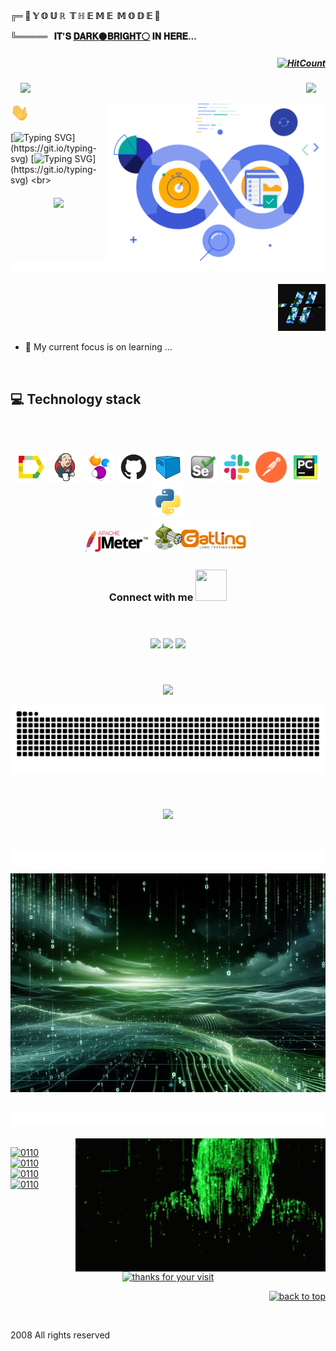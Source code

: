 
<h1></h1>

<h4 align="left">
╔═ 👀 𝕐&nbsp;𝕆&nbsp;𝕌&nbsp;ℝ&nbsp;&nbsp;𝕋&nbsp;ℍ&nbsp;𝔼&nbsp;𝕄&nbsp;𝔼&nbsp;&nbsp;𝕄&nbsp;𝕆&nbsp;𝔻&nbsp;𝔼 👀

     
╚═════ &nbsp;&nbsp;𝐈𝐓'𝐒 [𝐃𝐀𝐑𝐊⚫](https://github.com/settings/appearance#gh-dark-mode-only)[𝐁𝐑𝐈𝐆𝐇𝐓⚪](https://github.com/settings/appearance#gh-light-mode-only) 𝐈𝐍 𝐇𝐄𝐑𝐄... 
</h4>

<h5 align="right">
     
[![HitCount](https://komarev.com/ghpvc/?username=browserneo&label=Profile%20views&color=60dae2&style=flat)](https://github.com/browserneo)
</h5>
<!--🪳ROACH&🕷️SPIDER--> 
<p align="center">
<img src="https://media.giphy.com/media/2fC8cduAc35UIAxHDE/giphy.gif" width="150">&nbsp;&nbsp;&nbsp;&nbsp;&nbsp;&nbsp;&nbsp;&nbsp;&nbsp;&nbsp;&nbsp;&nbsp;&nbsp;&nbsp;&nbsp;&nbsp;&nbsp;&nbsp;&nbsp;&nbsp;&nbsp;&nbsp;&nbsp;&nbsp;&nbsp;&nbsp;&nbsp;&nbsp;&nbsp;&nbsp;&nbsp;&nbsp;&nbsp;&nbsp;&nbsp;&nbsp;&nbsp;&nbsp;&nbsp;&nbsp;&nbsp;&nbsp;&nbsp;&nbsp;&nbsp;&nbsp;&nbsp;&nbsp;&nbsp;&nbsp;&nbsp;&nbsp;&nbsp;&nbsp;&nbsp;&nbsp;&nbsp;&nbsp;&nbsp;&nbsp;&nbsp;&nbsp;&nbsp;&nbsp;&nbsp;&nbsp;&nbsp;&nbsp;&nbsp;&nbsp;&nbsp;&nbsp;&nbsp;&nbsp;&nbsp;&nbsp;&nbsp;&nbsp;&nbsp;&nbsp;&nbsp;&nbsp;&nbsp;&nbsp;&nbsp;&nbsp;&nbsp;&nbsp;&nbsp;&nbsp;&nbsp;&nbsp;&nbsp;&nbsp;&nbsp;&nbsp;&nbsp;&nbsp;&nbsp;&nbsp;&nbsp;&nbsp;&nbsp;&nbsp;&nbsp;&nbsp;&nbsp;&nbsp;&nbsp;&nbsp;&nbsp;&nbsp;<img src="https://c.tenor.com/3dgbcMt6Kx4AAAAi/spider-insect.gif" width="50">
      
<p align="right">

<img align="right" width="350" src="blob/main/assets/lp-710x510-case-2-illustration.png"/>

<p align="left">
<img src="steck/wave.gif" width="30px">
  
  
  [![Typing SVG](https://readme-typing-svg.demolab.com/?font=Fira+Code&duration=1000&pause=500&lines=Hi!;I’m+George+...;Nice+to+meet+you!)](https://git.io/typing-svg)
  [![Typing SVG](https://readme-typing-svg.demolab.com/?font=Fira+Code&duration=3000&pause=500&lines=QA+Engineer+...;Load+testing+...;QA+Automation+Python+...)](https://git.io/typing-svg)
<br>

<!--🪳ROACH&🕷️SPIDER--> 
<h5 align="center">     
<img src="https://c.tenor.com/3dgbcMt6Kx4AAAAi/spider-insect.gif" width="50">

</h5>

<!--📏LINE-->
<p align="center">
<img src="blob/main/assets/line.gif" height="20" width="100%">
  
<!--🎨THEMEMODE / 🌐WEBSITE: https://fancytext.blogspot.com/ -->
<p align="right">
<img src="blob/main/assets/molo.gif" width="15%">
     
- 💞️ My current focus is on learning ...

<br>

## 💻 Technology stack

<br>
<h2 align="center">
<img width="50" title="Allure_Report.svg" src="steck/Allure_Report.svg">   <img width="50" title="Jenkins.svg" src="steck/Jenkins.svg">   <img width="50" title="Selenide.svg" src="steck/Selenide.svg">   <img width="50" title="GitHub.svg" src="steck/GitHub.svg">   <img width="50" title="Selenoid.svg" src="steck/Selenoid.svg">   <img src="steck/Selenium.svg" alt="Selenium" width="50">   <img src="steck/Slack.svg" alt="Slack" width="50">   <img src="blob/main/assets/getpostman-icon.svg" width="50">    <img src="steck/Pycharm.svg" alt="Pycharm" width="50">    <img src="https://raw.githubusercontent.com/devicons/devicon/master/icons/python/python-original.svg" alt="python" width="50"> 
<br>
<img width="100" title="Jmetr" src="steck/Apache_JMeter.png"> <img width="160" title="Gatling" src="steck/Gatling-logo.png">
</h2>

<h3 align="center"> Connect with me <img src='https://raw.githubusercontent.com/rahulbanerjee26/githubProfileReadmeGenerator/main/gifs/handShake.gif' width="50px" height=50px> </h3>
<br>
</h3>
<h3 align="center">
     
[<img src="https://img.shields.io/badge/Microsoft_Outlook-0078D4?style=for-the-badge&logo=microsoft-outlook&logoColor=white" />](mailto:lagosh@inbox.ru)
[<img src="https://img.shields.io/badge/GitLab-330F63?style=for-the-badge&logo=gitlab&logoColor=white" />](https://gitlab.com/BrowserNeo)
[<img src="https://img.shields.io/badge/Telegram-2CA5E0?style=for-the-badge&logo=telegram&logoColor=white" />](https://t.me/browserneo)

</h3>

###

<!---
BrowserNeo/BrowserNeo is a ✨ special ✨ repository because its `README.md` (this file) appears on your GitHub profile.
You can click the Preview link to take a look at your changes.
--->

</br>

<!--🐍💬SNAKETITLE / 🌐WEBSITE: https://textanim.com/ -->
<p align="center">
<img src="https://i.imgur.com/x1KbuCq.gif" width="500">


![Snake animation](https://github.com/BrowserNeo/BrowserNeo/blob/output/github-contribution-grid-snake-dark.svg)

</p>

<br/>

<h4 align="center">
<a href="https://open.spotify.com/">
  <img align="center" width="45%" src="https://novatorem.jcs090218.vercel.app/api/spotify" /></a>
</h4>

<br/>


<!--📏LINE-->
<p align="center">
<img src="blob/main/assets/line.gif" height="20" width="100%">
  
<!--🎨THEMEMODE / 🌐WEBSITE: https://fancytext.blogspot.com/ -->


<div align="center" ><img alt="" height="350" width="100%" src="blob/main/assets/2016.png"></div>

</br>

<!--📏LINE-->
<p align="center">
<img src="blob/main/assets/line.gif" height="20" width="100%">

  
<!--🎨THEMEMODE / 🌐WEBSITE: https://fancytext.blogspot.com/ -->

</br>

</br>

<img align="right" src="blob/main/assets/giphy.gif" width="400px">
<div align="left">
    <a href="https://git.io/typing-svg">
      <img alt="0110" src="https://readme-typing-svg.demolab.com?font=Roboto+Slab&size=14&pause=200&color=38b555&center=true&vCenter=true&lines=11+0+1+0+1+0+0+1+1+0+1+0+0+0+1+1+0+0+0+0+1+1+1+0+1+1+0+1+0+1+0+0+1+0+1+0+0+1+1+0+1+0+0+0+1+1+0+0+0+0+1+1+1+0+1+1+0+1+0+1+0+0+0+1+0+1+0+1+0+0+1+1+0+1+0+0+0+1+1+0+0" >
 </a>
     
</div>
<div align="left">
    <a href="https://git.io/typing-svg">
      <img alt="0110" src="https://readme-typing-svg.demolab.com?font=Roboto+Slab&size=14&pause=100&color=38b555&center=true&vCenter=true&lines=01+10+0+1+0+0+1+1+0+1+0+0+1+0+1+0+0+0+1+1+0+0+0+0+1+1+1+0+1+1+0+1+0+1+0+0+1+0+1+0+1+0+0+1+1+0+1+0+0+0+1+1+0+0+1" >
 </a>
     
</div>

<div align="left">
    <a href="https://git.io/typing-svg">
      <img alt="0110" src="https://readme-typing-svg.demolab.com?font=Roboto+Slab&size=14&pause=150&color=38b555&center=true&vCenter=true&lines=1+1+0+1+0+0+1+1+0+1+0+0+0+1+1+0+0+0+0+1+1+1+0+1+1+0+1+0+1+0+0+1+0+1+0+1+0+0+1+1+0+1+0+0+0+1+1+0" >
 </a>

</div>


<div align="left">
    <a href="https://git.io/typing-svg">
      <img alt="0110" src="https://readme-typing-svg.demolab.com?font=Roboto+Slab&size=14&pause=250&color=38b555&center=true&vCenter=true&lines=*+1+0+1+0+*+1+1+0+*+0+1+*+*+*+*+0+0+1+1+0+*+0+0+*+1+1+0+1+*+*+*+*+*+*+*+*+*+*+*+*" >
 </a>

</div>
<div align="center">
    <a href="https://git.io/typing-svg">
        <img alt="thanks for your visit" src="https://readme-typing-svg.demolab.com?font=Roboto+Slab&size=24&pause=1000&color=2e9446&center=true&vCenter=true&width=435&lines=Thanks+for+your+visit!" >
    </a>
</div>


<p align="right"><a href="#top"><img src="https://img.shields.io/static/v1?label&message=back+to+top&color=7E3ACE&style=flat&logo" alt="back to top" /></a></p>

</br>


2008 All rights reserved

<br>
